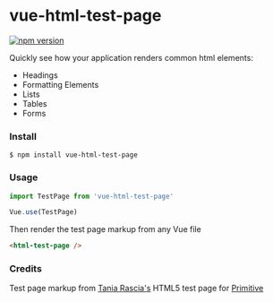# vue-html-test-page
[![npm version](https://badge.fury.io/js/vue-html-test-page.svg)](https://badge.fury.io/js/vue-html-test-page)

Quickly see how your application renders common html elements:
- Headings
- Formatting Elements
- Lists
- Tables
- Forms


### Install
```
$ npm install vue-html-test-page
```

### Usage
```js
import TestPage from 'vue-html-test-page'

Vue.use(TestPage)
```

Then render the test page markup from any Vue file
```html
<html-test-page />
```

### Credits
Test page markup from [Tania Rascia's](https://github.com/taniarascia) HTML5 test page for [Primitive](https://taniarascia.github.io/primitive/)
